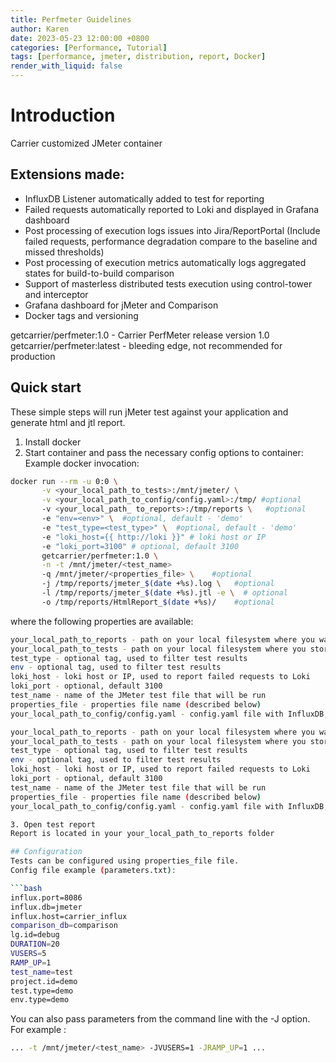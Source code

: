 ```yaml
---
title: Perfmeter Guidelines
author: Karen
date: 2023-05-23 12:00:00 +0800
categories: [Performance, Tutorial]
tags: [performance, jmeter, distribution, report, Docker]
render_with_liquid: false
---
```


# Introduction
Carrier customized JMeter container

## Extensions made:
* InfluxDB Listener automatically added to test for reporting
* Failed requests automatically reported to Loki and displayed in Grafana dashboard
* Post processing of execution logs issues into Jira/ReportPortal (Include failed requests, performance degradation compare to the baseline and missed thresholds)
* Post processing of execution metrics automatically logs aggregated states for build-to-build comparison
* Support of masterless distributed tests execution using control-tower and interceptor
* Grafana dashboard for jMeter and Comparison
* Docker tags and versioning

getcarrier/perfmeter:1.0 - Carrier PerfMeter release version 1.0
getcarrier/perfmeter:latest - bleeding edge, not recommended for production

## Quick start
These simple steps will run jMeter test against your application and generate html and jtl report.

1. Install docker
2. Start container and pass the necessary config options to container:
Example docker invocation:

```bash
docker run --rm -u 0:0 \
       -v <your_local_path_to_tests>:/mnt/jmeter/ \
       -v <your_local_path_to_config/config.yaml>:/tmp/ #optional
       -v <your_local_path_ to_reports>:/tmp/reports \   #optional
       -e "env=<env>" \  #optional, default - 'demo'
       -e "test_type=<test_type>" \  #optional, default - 'demo'
       -e "loki_host={{ http://loki }}" # loki host or IP
       -e "loki_port=3100" # optional, default 3100
       getcarrier/perfmeter:1.0 \
       -n -t /mnt/jmeter/<test_name> 
       -q /mnt/jmeter/<properties_file> \    #optional
       -j /tmp/reports/jmeter_$(date +%s).log \   #optional
       -l /tmp/reports/jmeter_$(date +%s).jtl -e \  # optional
       -o /tmp/reports/HtmlReport_$(date +%s)/    #optional
```
where the following properties are available:
```bash
your_local_path_to_reports - path on your local filesystem where you want to store reports from this run
your_local_path_to_tests - path on your local filesystem where you store jMeter tests
test_type - optional tag, used to filter test results
env - optional tag, used to filter test results
loki_host - loki host or IP, used to report failed requests to Loki
loki_port - optional, default 3100
test_name - name of the JMeter test file that will be run
properties_file - properties file name (described below)
your_local_path_to_config/config.yaml - config.yaml file with InfluxDB, Jira, Loki and Report Portal parameters (described below)
```

```bash
your_local_path_to_reports - path on your local filesystem where you want to store reports from this run
your_local_path_to_tests - path on your local filesystem where you store jMeter tests
test_type - optional tag, used to filter test results
env - optional tag, used to filter test results
loki_host - loki host or IP, used to report failed requests to Loki
loki_port - optional, default 3100
test_name - name of the JMeter test file that will be run
properties_file - properties file name (described below)
your_local_path_to_config/config.yaml - config.yaml file with InfluxDB, Jira, Loki and Report Portal parameters (described below)

3. Open test report
Report is located in your your_local_path_to_reports folder

## Configuration
Tests can be configured using properties_file file.
Config file example (parameters.txt):

```bash
influx.port=8086
influx.db=jmeter
influx.host=carrier_influx
comparison_db=comparison
lg.id=debug
DURATION=20
VUSERS=5
RAMP_UP=1
test_name=test
project.id=demo
test.type=demo
env.type=demo
```
You can also pass parameters from the command line with the -J option. For example :
```bash
... -t /mnt/jmeter/<test_name> -JVUSERS=1 -JRAMP_UP=1 ...
```
